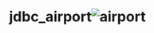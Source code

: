 # jdbc_airport![airport](https://user-images.githubusercontent.com/88191742/165730390-75004bec-e7d8-4b82-a0af-cc33b2a33676.PNG)
